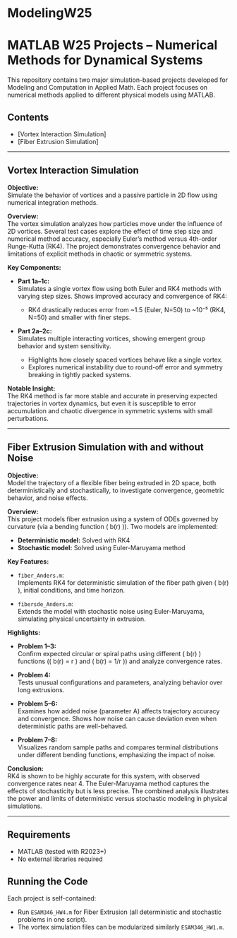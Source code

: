 # ModelingW25
# MATLAB W25 Projects – Numerical Methods for Dynamical Systems

This repository contains two major simulation-based projects developed for Modeling and Computation in Applied Math. Each project focuses on numerical methods applied to different physical models using MATLAB.

## Contents

- [Vortex Interaction Simulation]
- [Fiber Extrusion Simulation]

---

## Vortex Interaction Simulation

**Objective:**  
Simulate the behavior of vortices and a passive particle in 2D flow using numerical integration methods.

**Overview:**  
The vortex simulation analyzes how particles move under the influence of 2D vortices. Several test cases explore the effect of time step size and numerical method accuracy, especially Euler’s method versus 4th-order Runge-Kutta (RK4). The project demonstrates convergence behavior and limitations of explicit methods in chaotic or symmetric systems.

**Key Components:**

- **Part 1a–1c:**  
  Simulates a single vortex flow using both Euler and RK4 methods with varying step sizes. Shows improved accuracy and convergence of RK4:
  - RK4 drastically reduces error from ~1.5 (Euler, N=50) to ~10⁻⁵ (RK4, N=50) and smaller with finer steps.

- **Part 2a–2c:**  
  Simulates multiple interacting vortices, showing emergent group behavior and system sensitivity.
  - Highlights how closely spaced vortices behave like a single vortex.
  - Explores numerical instability due to round-off error and symmetry breaking in tightly packed systems.

**Notable Insight:**  
The RK4 method is far more stable and accurate in preserving expected trajectories in vortex dynamics, but even it is susceptible to error accumulation and chaotic divergence in symmetric systems with small perturbations.

---

## Fiber Extrusion Simulation with and without Noise

**Objective:**  
Model the trajectory of a flexible fiber being extruded in 2D space, both deterministically and stochastically, to investigate convergence, geometric behavior, and noise effects.

**Overview:**  
This project models fiber extrusion using a system of ODEs governed by curvature (via a bending function \( b(r) \)). Two models are implemented:
- **Deterministic model:** Solved with RK4
- **Stochastic model:** Solved using Euler-Maruyama method

**Key Features:**

- `fiber_Anders.m`:  
  Implements RK4 for deterministic simulation of the fiber path given \( b(r) \), initial conditions, and time horizon.

- `fibersde_Anders.m`:  
  Extends the model with stochastic noise using Euler-Maruyama, simulating physical uncertainty in extrusion.

**Highlights:**

- **Problem 1–3:**  
  Confirm expected circular or spiral paths using different \( b(r) \) functions (\( b(r) = r \) and \( b(r) = 1/r \)) and analyze convergence rates.
  
- **Problem 4:**  
  Tests unusual configurations and parameters, analyzing behavior over long extrusions.

- **Problem 5–6:**  
  Examines how added noise (parameter A) affects trajectory accuracy and convergence. Shows how noise can cause deviation even when deterministic paths are well-behaved.

- **Problem 7–8:**  
  Visualizes random sample paths and compares terminal distributions under different bending functions, emphasizing the impact of noise.

**Conclusion:**  
RK4 is shown to be highly accurate for this system, with observed convergence rates near 4. The Euler-Maruyama method captures the effects of stochasticity but is less precise. The combined analysis illustrates the power and limits of deterministic versus stochastic modeling in physical simulations.

---

## Requirements

- MATLAB (tested with R2023+)
- No external libraries required

## Running the Code

Each project is self-contained:
- Run `ESAM346_HW4.m` for Fiber Extrusion (all deterministic and stochastic problems in one script).
- The vortex simulation files can be modularized similarly `ESAM346_HW1.m`.

